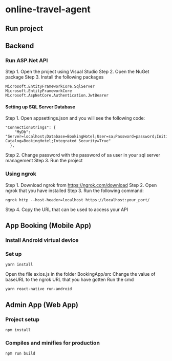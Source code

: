 # online-travel-agent
## Run project

## Backend
### Run ASP.Net API
Step 1. Open the project using Visual Studio
Step 2. Open the NuGet package
Step 3. Install the following packages
```
Microsoft.EntityFrameworkCore.SqlServer
Microsoft.EntityFrameworkCore
Microsoft.AspNetCore.Authentication.JwtBearer
```

#### Setting up SQL Server Database
Step 1. Open appsettings.json and you will see the following code:
```
"ConnectionStrings": {
    "MyDb": "Server=localhost;Database=BookingHotel;User=sa;Password=password;Initial Catalog=BookingHotel;Integrated Security=True"
  },
```
Step 2. Change password with the password of sa user in your sql server management
Step 3. Run the project

### Using ngrok
Step 1. Download ngrok from https://ngrok.com/download
Step 2. Open ngrok that you have installed
Step 3. Run the following command:
```
ngrok http --host-header=localhost https://localhost:your_port/
```
Step 4. Copy the URL that can be used to access your API

## App Booking (Mobile App)
### Install Android virtual device

### Set up 
```
yarn install
```
Open the file axios.js in the folder BookingApp/src
Change the value of baseURL to the ngrok URL that you have gotten
Run the cmd 
```
yarn react-native run-android
```
## Admin App (Web App)
### Project setup
```
npm install
```

### Compiles and minifies for production
```
npm run build
```
